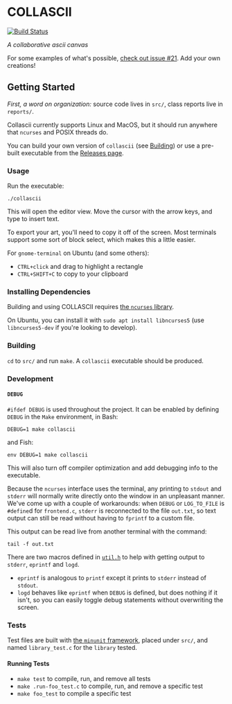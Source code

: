# COLLASCII

[![Build Status](https://travis-ci.com/olin/collascii.svg?branch=master)](https://travis-ci.com/olin/collascii)

_A collaborative ascii canvas_

For some examples of what's possible, [check out issue #21](https://github.com/olin/SoftSysCollascii/issues/21#partial-timeline). Add your own creations!

## Getting Started

_First, a word on organization:_ source code lives in `src/`, class reports live in `reports/`.

Collascii currently supports Linux and MacOS, but it should run anywhere that `ncurses` and POSIX threads do.

You can build your own version of `collascii` (see [Building](#building)) or use a pre-built executable from the [Releases page](https://github.com/olin/SoftSysCollascii/releases).

### Usage

Run the executable:
```shell
./collascii
```

This will open the editor view. Move the cursor with the arrow keys, and type to insert text.

To export your art, you'll need to copy it off of the screen. Most terminals 
support some sort of block select, which makes this a little easier.

For `gnome-terminal` on Ubuntu (and some others):
- `CTRL+click` and drag to highlight a rectangle
- `CTRL+SHIFT+C` to copy to your clipboard

### Installing Dependencies

Building and using COLLASCII requires [the `ncurses` library](https://invisible-island.net/ncurses/).

On Ubuntu, you can install it with `sudo apt install libncurses5` (use `libncurses5-dev` if you're looking to develop).

### Building

`cd` to `src/` and run `make`. A `collascii` executable should be produced.

### Development

#### `DEBUG`

`#ifdef DEBUG` is used throughout the project. It can be enabled by defining
`DEBUG` in the `Make` environment, in Bash:
```shell
DEBUG=1 make collascii
```
and Fish:
```shell
env DEBUG=1 make collascii
```
This will also turn off compiler optimization and add debugging info to the executable.

Because the `ncurses` interface uses the terminal, any printing to `stdout` and
`stderr` will normally write directly onto the window in an unpleasant manner.
We've come up with a couple of workarounds: when `DEBUG` or `LOG_TO_FILE` is `#define`d for `frontend.c`, `stderr` is reconnected to the file `out.txt`, so text output can still be read without having to `fprintf` to a custom file.

This output can be read live from another terminal with the command:
```shell
tail -f out.txt
```

There are two macros defined in [`util.h`](`util.h`) to help with getting output to `stderr`, `eprintf` and `logd`.
- `eprintf` is analogous to `printf` except it prints to `stderr` instead of `stdout`.
- `logd` behaves like `eprintf` when `DEBUG` is defined, but does nothing if it isn't, so you can easily toggle debug statements without overwriting the screen.

### Tests

Test files are built with [the `minunit` framework](https://github.com/siu/minunit), placed under `src/`, and named `library_test.c` for the `library` tested.

#### Running Tests

- `make test` to compile, run, and remove all tests
- `make .run-foo_test.c` to compile, run, and remove a specific test
- `make foo_test` to compile a specific test
